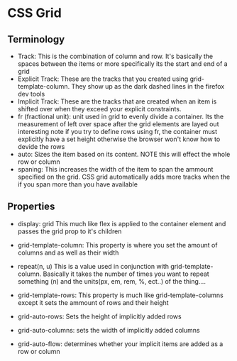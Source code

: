 # CSS Grid

## Terminology
- Track: 
    This is the combination of column and row. It's basically the spaces between the items or more specifically its the start and end of a grid
- Explicit Track:
    These are the tracks that you created using grid-template-column. They show up as the dark dashed lines in the firefox dev tools
- Implicit Track:
    These are the tracks that are created when an item is shifted over when they exceed your explicit constraints.
- fr (fractional unit):
    unit used in grid to evenly divide a container. Its the measurement of left over space after the grid elements are layed out
        interesting note if you try to define rows using fr, the container must explicitly have a set height otherwise the browser won't know how to devide the rows 
- auto:
    Sizes the item based on its content. NOTE this will effect the whole row or column
- spaning:
    This increases the width of the item to span the ammount specified on the grid. CSS grid automatically adds more tracks when the if you span more than you have available

## Properties
- display: grid
    This much like flex is applied to the container element and passes the grid prop to it's children

- grid-template-column:
    This property is where you set the amount of columns and as well as their width

- repeat(n, u)
    This is a value used in conjunction with grid-template-column. Basically it takes the number of times you want to repeat something (n) and the units(px, em, rem, %, ect..) of the thing....
- grid-template-rows:
    This property is much like grid-template-columns except it sets the ammount of rows and their height
- grid-auto-rows:
    Sets the height of implicitly added rows
- grid-auto-columns:
    sets the width of implicitly added columns 
- grid-auto-flow:
    determines whether your implicit items are added as a row or column
